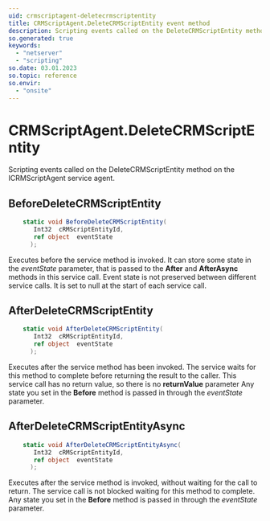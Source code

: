 ```yaml
---
uid: crmscriptagent-deletecrmscriptentity
title: CRMScriptAgent.DeleteCRMScriptEntity event method
description: Scripting events called on the DeleteCRMScriptEntity method on the CRMScriptAgent service agent.
so.generated: true
keywords:
  - "netserver"
  - "scripting"
so.date: 03.01.2023
so.topic: reference
so.envir:
  - "onsite"
---
```

# CRMScriptAgent.DeleteCRMScriptEntity

Scripting events called on the <see cref='M:SuperOffice.CRM.Services.ICRMScriptAgent.DeleteCRMScriptEntity'>DeleteCRMScriptEntity</see> method on the <see cref='ICRMScriptAgent'>ICRMScriptAgent</see>  service agent.

## BeforeDeleteCRMScriptEntity
```cs
    static void BeforeDeleteCRMScriptEntity(
       Int32  cRMScriptEntityId,
       ref object  eventState
      );
```
Executes before the service method is invoked.
It can store some state in the *eventState* parameter, that is passed to the **After** and **AfterAsync** methods in this service call.
Event state is not preserved between different service calls. It is set to null at the start of each service call.
## AfterDeleteCRMScriptEntity
```cs
    static void AfterDeleteCRMScriptEntity(
       Int32  cRMScriptEntityId,
       ref object  eventState
      );
```
Executes after the service method has been invoked. The service waits for this method to complete before returning the result to the caller.
This service call has no return value, so there is no **returnValue** parameter
Any state you set in the **Before** method is passed in through the *eventState* parameter.
## AfterDeleteCRMScriptEntityAsync
```cs
    static void AfterDeleteCRMScriptEntityAsync(
       Int32  cRMScriptEntityId,
       ref object  eventState
      );
```
Executes after the service method is invoked, without waiting for the call to return.
The service call is not blocked waiting for this method to complete.
Any state you set in the **Before** method is passed in through the *eventState* parameter.

